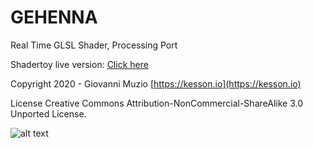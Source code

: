 # GEHENNA
Real Time GLSL Shader, Processing Port

Shadertoy live version: [Click here](https://www.shadertoy.com/view/3stBDr)

Copyright 2020 - Giovanni Muzio
[https://kesson.io](https://kesson.io)


License Creative Commons Attribution-NonCommercial-ShareAlike 3.0 Unported License.

![alt text](https://raw.githubusercontent.com/KessonDalef/GEHENNA/main/Screenshots/genehha.gif "Gehenna, preview")